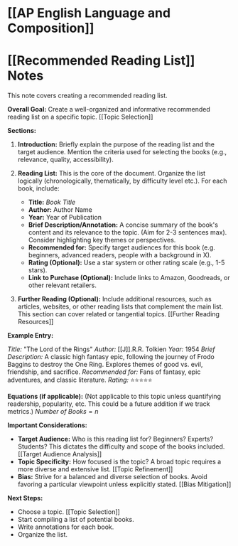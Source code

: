 # [[AP English Language and Composition]]
# [[Recommended Reading List]] Notes

This note covers creating a recommended reading list.

**Overall Goal:** Create a well-organized and informative recommended reading list on a specific topic.  [[Topic Selection]]

**Sections:**

1. **Introduction:** Briefly explain the purpose of the reading list and the target audience.  Mention the criteria used for selecting the books (e.g., relevance, quality, accessibility).

2. **Reading List:**  This is the core of the document.  Organize the list logically (chronologically, thematically, by difficulty level etc.).  For each book, include:
    * **Title:** *Book Title*
    * **Author:** Author Name
    * **Year:** Year of Publication
    * **Brief Description/Annotation:** A concise summary of the book's content and its relevance to the topic.  (Aim for 2-3 sentences max).  Consider highlighting key themes or perspectives.
    * **Recommended for:**  Specify target audiences for this book (e.g. beginners, advanced readers, people with a background in X).
    * **Rating (Optional):**  Use a star system or other rating scale (e.g., 1-5 stars).
    * **Link to Purchase (Optional):**  Include links to Amazon, Goodreads, or other relevant retailers.


3. **Further Reading (Optional):**  Include additional resources, such as articles, websites, or other reading lists that complement the main list.  This section can cover related or tangential topics. [[Further Reading Resources]]


**Example Entry:**

*Title:*  "The Lord of the Rings"
*Author:* [[J]].R.R. Tolkien
*Year:* 1954
*Brief Description:* A classic high fantasy epic, following the journey of Frodo Baggins to destroy the One Ring.  Explores themes of good vs. evil, friendship, and sacrifice.
*Recommended for:* Fans of fantasy, epic adventures, and classic literature.
*Rating:* ⭐⭐⭐⭐⭐


**Equations (if applicable):**  (Not applicable to this topic unless quantifying readership, popularity, etc.  This could be a future addition if we track metrics.)  $Number \ of \ Books = n$


**Important Considerations:**

* **Target Audience:** Who is this reading list for? Beginners? Experts? Students?  This dictates the difficulty and scope of the books included. [[Target Audience Analysis]]
* **Topic Specificity:** How focused is the topic?  A broad topic requires a more diverse and extensive list. [[Topic Refinement]]
* **Bias:** Strive for a balanced and diverse selection of books.  Avoid favoring a particular viewpoint unless explicitly stated. [[Bias Mitigation]]

**Next Steps:**

* Choose a topic. [[Topic Selection]]
* Start compiling a list of potential books.
* Write annotations for each book.
* Organize the list.


